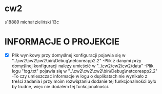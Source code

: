 # cw2
s18889 michał zieliński 13c

# INFORMACJE O PROJEKCIE
-[x] Plik wynikowy przy domyślnej konfiguracji pojawia się w "..\cw2\cw2\cw2\bin\Debug\netcoreapp2.2"
-Plik z danymi przy domyślnej konfiguracji należy umieścić w
"..\cw2\cw2\cw2\data"
-Plik logu "łog.txt" pojawia się w
"..\cw2\cw2\cw2\bin\Debug\netcoreapp2.2"
-To czy umieszczać informacje w logu o duplikatach nie wynikało z treści zadania i przy moim rozwiązaniu dodanie tej funkcjonalności było by trudne, więc nie dodałem tej funkcjonalności.
